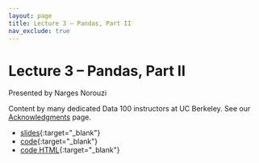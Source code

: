 ```yaml
---
layout: page
title: Lecture 3 – Pandas, Part II
nav_exclude: true
---
```


# Lecture 3 – Pandas, Part II

Presented by Narges Norouzi

Content by many dedicated Data 100 instructors at UC Berkeley. See our [Acknowledgments](../../acks) page.

- [slides](https://docs.google.com/presentation/d/1LKCBMScicm59Z5AeOA5pVO0N-NFOjKyQtyinhJxIhpY/edit?usp=sharing){:target="_blank"}
- [code](https://data100.datahub.berkeley.edu/hub/user-redirect/git-pull?repo=https%3A%2F%2Fgithub.com%2FDS-100%2Ffa24-student&urlpath=tree%2Ffa24-student%2Flecture%2Flec03%2Flec03.ipynb&branch=main){:target="_blank"}
- [code HTML](../../resources/assets/lectures/lec03/lec03.html){:target="_blank"}
<!-- - [recording](https://youtu.be/S8eKneSQj1k) -->